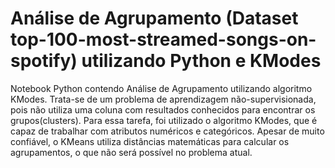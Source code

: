 # Análise de Agrupamento (Dataset top-100-most-streamed-songs-on-spotify) utilizando Python e KModes
Notebook Python contendo Análise de Agrupamento utilizando algoritmo KModes.
Trata-se de um problema de aprendizagem não-supervisionada, pois não utiliza uma coluna com resultados conhecidos para encontrar os grupos(clusters). 
Para essa tarefa, foi utilizado o algoritmo KModes, que é capaz de trabalhar com atributos numéricos e categóricos. 
Apesar de muito confiável, o KMeans utiliza distâncias matemáticas para calcular os agrupamentos, o que não será possível no problema atual.
